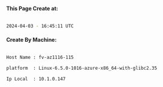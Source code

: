
   
#### This Page Create at:

```bash

2024-04-03 - 16:45:11 UTC

```

#### Create By Machine:

```bash

Host Name : fv-az1116-115

platform  : Linux-6.5.0-1016-azure-x86_64-with-glibc2.35

Ip Local  : 10.1.0.147

```


